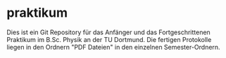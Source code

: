 # praktikum
Dies ist ein Git Repository für das Anfänger und das Fortgeschrittenen Praktikum im B.Sc. Physik an der TU Dortmund.
Die fertigen Protokolle liegen in den Ordnern "PDF Dateien" in den einzelnen Semester-Ordnern.

